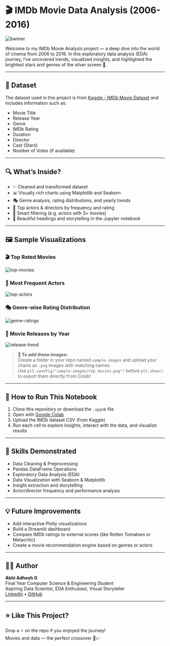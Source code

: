 # 🎬 IMDb Movie Data Analysis (2006-2016)

![banner](https://i.imgur.com/3WFRJ7S.png)

Welcome to my IMDb Movie Analysis project — a deep dive into the world of cinema from 2006 to 2016. In this exploratory data analysis (EDA) journey, I’ve uncovered trends, visualized insights, and highlighted the brightest stars and genres of the silver screen 🌟.

---

## 📌 Dataset

The dataset used in this project is from [Kaggle - IMDb Movie Dataset](https://www.kaggle.com/datasets) and includes information such as:
- Movie Title
- Release Year
- Genre
- IMDb Rating
- Duration
- Director
- Cast (Stars)
- Number of Votes (if available)

---

## 🔍 What’s Inside?

- ✨ Cleaned and transformed dataset
- 📊 Visually rich charts using Matplotlib and Seaborn
- 🎭 Genre analysis, rating distributions, and yearly trends
- 👥 Top actors & directors by frequency and rating
- 🧠 Smart filtering (e.g. actors with 3+ movies)
- 🎨 Beautiful headings and storytelling in the Jupyter notebook

---

## 🖼️ Sample Visualizations

### 🎬 Top Rated Movies
![top-movies](sample-images/top_movies.png)

### 👑 Most Frequent Actors
![top-actors](sample-images/top_actors.png)

### 🎭 Genre-wise Rating Distribution
![genre-ratings](sample-images/genre_ratings.png)

### 📅 Movie Releases by Year
![release-trend](sample-images/release_trend.png)

> **📁 To add these images:**  
> Create a folder in your repo named `sample-images` and upload your charts as `.png` images with matching names.  
> Use `plt.savefig("sample-images/top_movies.png")` before `plt.show()` to export them directly from Colab!

---

## 🚀 How to Run This Notebook

1. Clone this repository or download the `.ipynb` file  
2. Open with [Google Colab](https://colab.research.google.com/)  
3. Upload the IMDb dataset CSV (from Kaggle)  
4. Run each cell to explore insights, interact with the data, and visualize results

---

## 🧠 Skills Demonstrated

- Data Cleaning & Preprocessing
- Pandas DataFrame Operations
- Exploratory Data Analysis (EDA)
- Data Visualization with Seaborn & Matplotlib
- Insight extraction and storytelling
- Actor/director frequency and performance analysis

---

## 💡 Future Improvements

- Add interactive Plotly visualizations
- Build a Streamlit dashboard
- Compare IMDb ratings to external scores (like Rotten Tomatoes or Metacritic)
- Create a movie recommendation engine based on genres or actors

---

## 🧑‍💻 Author

**Abhi Adhesh G**  
Final Year Computer Science & Engineering Student  
Aspiring Data Scientist, EDA Enthusiast, Visual Storyteller  
[LinkedIn](https://www.linkedin.com/in/your-profile) • [GitHub](https://github.com/your-profile)

---

## ⭐ Like This Project?

Drop a ⭐ on the repo if you enjoyed the journey!  
Movies and data — the perfect crossover 🍿📈

